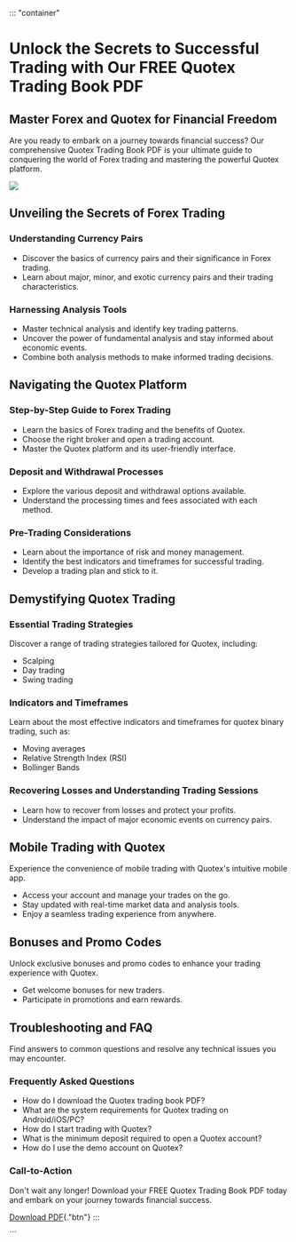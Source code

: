 ::: \"container\"
# Unlock the Secrets to Successful Trading with Our FREE Quotex Trading Book PDF

## Master Forex and Quotex for Financial Freedom

Are you ready to embark on a journey towards financial success? Our
comprehensive Quotex Trading Book PDF is your ultimate guide to
conquering the world of Forex trading and mastering the powerful Quotex
platform.

[![](https://static.quotex.io/files/4_en/300_250.jpg)](https://traff.sbs/brokerqxlid)

## Unveiling the Secrets of Forex Trading

### Understanding Currency Pairs

-   Discover the basics of currency pairs and their significance in
    Forex trading.
-   Learn about major, minor, and exotic currency pairs and their
    trading characteristics.

### Harnessing Analysis Tools

-   Master technical analysis and identify key trading patterns.
-   Uncover the power of fundamental analysis and stay informed about
    economic events.
-   Combine both analysis methods to make informed trading decisions.

## Navigating the Quotex Platform

### Step-by-Step Guide to Forex Trading

-   Learn the basics of Forex trading and the benefits of Quotex.
-   Choose the right broker and open a trading account.
-   Master the Quotex platform and its user-friendly interface.

### Deposit and Withdrawal Processes

-   Explore the various deposit and withdrawal options available.
-   Understand the processing times and fees associated with each
    method.

### Pre-Trading Considerations

-   Learn about the importance of risk and money management.
-   Identify the best indicators and timeframes for successful trading.
-   Develop a trading plan and stick to it.

## Demystifying Quotex Trading

### Essential Trading Strategies

Discover a range of trading strategies tailored for Quotex, including:

-   Scalping
-   Day trading
-   Swing trading

### Indicators and Timeframes

Learn about the most effective indicators and timeframes for quotex
binary trading, such as:

-   Moving averages
-   Relative Strength Index (RSI)
-   Bollinger Bands

### Recovering Losses and Understanding Trading Sessions

-   Learn how to recover from losses and protect your profits.
-   Understand the impact of major economic events on currency pairs.

## Mobile Trading with Quotex

Experience the convenience of mobile trading with Quotex\'s intuitive
mobile app.

-   Access your account and manage your trades on the go.
-   Stay updated with real-time market data and analysis tools.
-   Enjoy a seamless trading experience from anywhere.

## Bonuses and Promo Codes

Unlock exclusive bonuses and promo codes to enhance your trading
experience with Quotex.

-   Get welcome bonuses for new traders.
-   Participate in promotions and earn rewards.

## Troubleshooting and FAQ

Find answers to common questions and resolve any technical issues you
may encounter.

### Frequently Asked Questions

-   How do I download the Quotex trading book PDF?
-   What are the system requirements for Quotex trading on
    Android/iOS/PC?
-   How do I start trading with Quotex?
-   What is the minimum deposit required to open a Quotex account?
-   How do I use the demo account on Quotex?

### Call-to-Action

Don\'t wait any longer! Download your FREE Quotex Trading Book PDF today
and embark on your journey towards financial success.

[Download PDF](\%22https://traff.sbs/brokerqxsignup\%22){."btn"}
:::

\`\`\`

